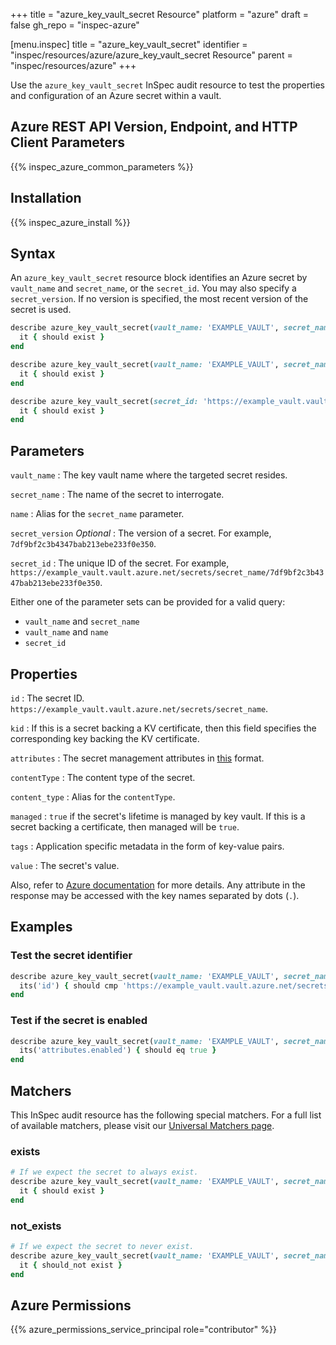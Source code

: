 +++
title = "azure_key_vault_secret Resource"
platform = "azure"
draft = false
gh_repo = "inspec-azure"

[menu.inspec]
title = "azure_key_vault_secret"
identifier = "inspec/resources/azure/azure_key_vault_secret Resource"
parent = "inspec/resources/azure"
+++

Use the `azure_key_vault_secret` InSpec audit resource to test the properties and configuration of an Azure secret within a vault.

## Azure REST API Version, Endpoint, and HTTP Client Parameters

{{% inspec_azure_common_parameters %}}

## Installation

{{% inspec_azure_install %}}

## Syntax

An `azure_key_vault_secret` resource block identifies an Azure secret by `vault_name` and `secret_name`, or the `secret_id`. You may also specify a `secret_version`. If no version is specified, the most recent version of the secret is used.

```ruby
describe azure_key_vault_secret(vault_name: 'EXAMPLE_VAULT', secret_name: 'EXAMPLE_SECRET') do
  it { should exist }
end
```

```ruby
describe azure_key_vault_secret(vault_name: 'EXAMPLE_VAULT', secret_name: 'EXAMPLE_SECRET', secret_version: '78deebed173b48e48f55abf87ed4cf71') do
  it { should exist }
end
```

```ruby
describe azure_key_vault_secret(secret_id: 'https://example_vault.vault.azure.net/secrets/secret_name/7df9bf2c3b4347bab213ebe233f0e350') do
  it { should exist }
end
```

## Parameters

`vault_name`
: The key vault name where the targeted secret resides.

`secret_name`
: The name of the secret to interrogate.

`name`
: Alias for the `secret_name` parameter.

`secret_version` _Optional_
: The version of a secret. For example, `7df9bf2c3b4347bab213ebe233f0e350`.

`secret_id`
: The unique ID of the secret. For example, `https://example_vault.vault.azure.net/secrets/secret_name/7df9bf2c3b4347bab213ebe233f0e350`.

Either one of the parameter sets can be provided for a valid query:

- `vault_name` and `secret_name`
- `vault_name` and `name`
- `secret_id`

## Properties

`id`
: The secret ID. `https://example_vault.vault.azure.net/secrets/secret_name`.

`kid`
: If this is a secret backing a KV certificate, then this field specifies the corresponding key backing the KV certificate.

`attributes`
: The secret management attributes in [this](https://docs.microsoft.com/en-us/rest/api/keyvault/secrets/get-secrets/get-secrets?tabs=HTTP#secretattributes) format.

`contentType`
: The content type of the secret.

`content_type`
: Alias for the `contentType`.

`managed`
: `true` if the secret's lifetime is managed by key vault. If this is a secret backing a certificate, then managed will be `true`.

`tags`
: Application specific metadata in the form of key-value pairs.

`value`
: The secret's value.

Also, refer to [Azure documentation](https://docs.microsoft.com/en-us/rest/api/keyvault/secrets/get-secrets/get-secrets) for more details.
Any attribute in the response may be accessed with the key names separated by dots (`.`).

## Examples

### Test the secret identifier

```ruby
describe azure_key_vault_secret(vault_name: 'EXAMPLE_VAULT', secret_name: 'EXAMPLE_SECRET') do
  its('id') { should cmp 'https://example_vault.vault.azure.net/secrets/example_secret' }
end
```

### Test if the secret is enabled

```ruby
describe azure_key_vault_secret(vault_name: 'EXAMPLE_VAULT', secret_name: 'EXAMPLE_SECRET') do
  its('attributes.enabled') { should eq true }
end
```

## Matchers

This InSpec audit resource has the following special matchers. For a full list of available matchers, please visit our [Universal Matchers page](https://docs.chef.io/inspec/matchers/).

### exists

```ruby
# If we expect the secret to always exist.
describe azure_key_vault_secret(vault_name: 'EXAMPLE_VAULT', secret_name: 'EXAMPLE_SECRET') do
  it { should exist }
end
```

### not_exists

```ruby
# If we expect the secret to never exist.
describe azure_key_vault_secret(vault_name: 'EXAMPLE_VAULT', secret_name: 'EXAMPLE_SECRET') do
  it { should_not exist }
end
```

## Azure Permissions

{{% azure_permissions_service_principal role="contributor" %}}
